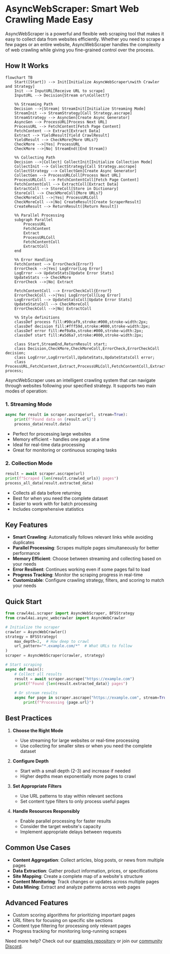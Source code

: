 # AsyncWebScraper: Smart Web Crawling Made Easy

AsyncWebScraper is a powerful and flexible web scraping tool that makes it easy to collect data from websites efficiently. Whether you need to scrape a few pages or an entire website, AsyncWebScraper handles the complexity of web crawling while giving you fine-grained control over the process.

## How It Works

```mermaid
flowchart TB
    Start([Start]) --> Init[Initialize AsyncWebScraper\nwith Crawler and Strategy]
    Init --> InputURL[Receive URL to scrape]
    InputURL --> Decision{Stream or\nCollect?}
    
    %% Streaming Path
    Decision -->|Stream| StreamInit[Initialize Streaming Mode]
    StreamInit --> StreamStrategy[Call Strategy.ascrape]
    StreamStrategy --> AsyncGen[Create Async Generator]
    AsyncGen --> ProcessURL[Process Next URL]
    ProcessURL --> FetchContent[Fetch Page Content]
    FetchContent --> Extract[Extract Data]
    Extract --> YieldResult[Yield CrawlResult]
    YieldResult --> CheckMore{More URLs?}
    CheckMore -->|Yes| ProcessURL
    CheckMore -->|No| StreamEnd([End Stream])
    
    %% Collecting Path
    Decision -->|Collect| CollectInit[Initialize Collection Mode]
    CollectInit --> CollectStrategy[Call Strategy.ascrape]
    CollectStrategy --> CollectGen[Create Async Generator]
    CollectGen --> ProcessURLColl[Process Next URL]
    ProcessURLColl --> FetchContentColl[Fetch Page Content]
    FetchContentColl --> ExtractColl[Extract Data]
    ExtractColl --> StoreColl[Store in Dictionary]
    StoreColl --> CheckMoreColl{More URLs?}
    CheckMoreColl -->|Yes| ProcessURLColl
    CheckMoreColl -->|No| CreateResult[Create ScraperResult]
    CreateResult --> ReturnResult([Return Result])
    
    %% Parallel Processing
    subgraph Parallel
        ProcessURL
        FetchContent
        Extract
        ProcessURLColl
        FetchContentColl
        ExtractColl
    end
    
    %% Error Handling
    FetchContent --> ErrorCheck{Error?}
    ErrorCheck -->|Yes| LogError[Log Error]
    LogError --> UpdateStats[Update Error Stats]
    UpdateStats --> CheckMore
    ErrorCheck -->|No| Extract
    
    FetchContentColl --> ErrorCheckColl{Error?}
    ErrorCheckColl -->|Yes| LogErrorColl[Log Error]
    LogErrorColl --> UpdateStatsColl[Update Error Stats]
    UpdateStatsColl --> CheckMoreColl
    ErrorCheckColl -->|No| ExtractColl
    
    %% Style definitions
    classDef process fill:#90caf9,stroke:#000,stroke-width:2px;
    classDef decision fill:#fff59d,stroke:#000,stroke-width:2px;
    classDef error fill:#ef9a9a,stroke:#000,stroke-width:2px;
    classDef start fill:#a5d6a7,stroke:#000,stroke-width:2px;
    
    class Start,StreamEnd,ReturnResult start;
    class Decision,CheckMore,CheckMoreColl,ErrorCheck,ErrorCheckColl decision;
    class LogError,LogErrorColl,UpdateStats,UpdateStatsColl error;
    class ProcessURL,FetchContent,Extract,ProcessURLColl,FetchContentColl,ExtractColl process;
```

AsyncWebScraper uses an intelligent crawling system that can navigate through websites following your specified strategy. It supports two main modes of operation:

### 1. Streaming Mode
```python
async for result in scraper.ascrape(url, stream=True):
    print(f"Found data on {result.url}")
    process_data(result.data)
```
- Perfect for processing large websites
- Memory efficient - handles one page at a time
- Ideal for real-time data processing
- Great for monitoring or continuous scraping tasks

### 2. Collection Mode
```python
result = await scraper.ascrape(url)
print(f"Scraped {len(result.crawled_urls)} pages")
process_all_data(result.extracted_data)
```
- Collects all data before returning
- Best for when you need the complete dataset
- Easier to work with for batch processing
- Includes comprehensive statistics

## Key Features

- **Smart Crawling**: Automatically follows relevant links while avoiding duplicates
- **Parallel Processing**: Scrapes multiple pages simultaneously for better performance
- **Memory Efficient**: Choose between streaming and collecting based on your needs
- **Error Resilient**: Continues working even if some pages fail to load
- **Progress Tracking**: Monitor the scraping progress in real-time
- **Customizable**: Configure crawling strategy, filters, and scoring to match your needs

## Quick Start

```python
from crawl4ai.scraper import AsyncWebScraper, BFSStrategy
from crawl4ai.async_webcrawler import AsyncWebCrawler

# Initialize the scraper
crawler = AsyncWebCrawler()
strategy = BFSStrategy(
    max_depth=2,  # How deep to crawl
    url_pattern="*.example.com/*"  # What URLs to follow
)
scraper = AsyncWebScraper(crawler, strategy)

# Start scraping
async def main():
    # Collect all results
    result = await scraper.ascrape("https://example.com")
    print(f"Found {len(result.extracted_data)} pages")
    
    # Or stream results
    async for page in scraper.ascrape("https://example.com", stream=True):
        print(f"Processing {page.url}")

```

## Best Practices

1. **Choose the Right Mode**
   - Use streaming for large websites or real-time processing
   - Use collecting for smaller sites or when you need the complete dataset

2. **Configure Depth**
   - Start with a small depth (2-3) and increase if needed
   - Higher depths mean exponentially more pages to crawl

3. **Set Appropriate Filters**
   - Use URL patterns to stay within relevant sections
   - Set content type filters to only process useful pages

4. **Handle Resources Responsibly**
   - Enable parallel processing for faster results
   - Consider the target website's capacity
   - Implement appropriate delays between requests

## Common Use Cases

- **Content Aggregation**: Collect articles, blog posts, or news from multiple pages
- **Data Extraction**: Gather product information, prices, or specifications
- **Site Mapping**: Create a complete map of a website's structure
- **Content Monitoring**: Track changes or updates across multiple pages
- **Data Mining**: Extract and analyze patterns across web pages

## Advanced Features

- Custom scoring algorithms for prioritizing important pages
- URL filters for focusing on specific site sections
- Content type filtering for processing only relevant pages
- Progress tracking for monitoring long-running scrapes

Need more help? Check out our [examples repository](https://github.com/example/crawl4ai/examples) or join our [community Discord](https://discord.gg/example).